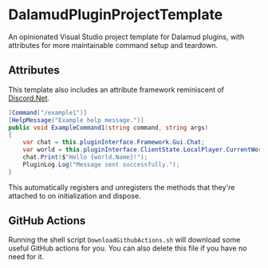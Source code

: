 # DalamudPluginProjectTemplate
An opinionated Visual Studio project template for Dalamud plugins, with attributes for more maintainable command setup and teardown.

## Attributes
This template also includes an attribute framework reminiscent of [Discord.Net](https://github.com/discord-net/Discord.Net).

```csharp
[Command("/example1")]
[HelpMessage("Example help message.")]
public void ExampleCommand1(string command, string args)
{
    var chat = this.pluginInterface.Framework.Gui.Chat;
    var world = this.pluginInterface.ClientState.LocalPlayer.CurrentWorld.GameData;
    chat.Print($"Hello {world.Name}!");
    PluginLog.Log("Message sent successfully.");
}
```

This automatically registers and unregisters the methods that they're attached to on initialization and dispose.

## GitHub Actions
Running the shell script `DownloadGithubActions.sh` will download some useful GitHub actions for you. You can also delete this file if you have no need for it.
